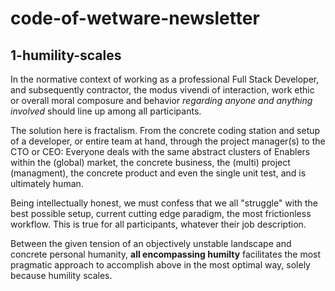 # code-of-wetware-newsletter
## 1-humility-scales
In the normative context of working as a professional Full Stack Developer, and subsequently contractor, the modus vivendi of interaction, work ethic or overall moral composure and behavior _regarding anyone and anything involved_ should line up among all participants.

The solution here is fractalism. From the concrete coding station and setup of a developer, or entire team at hand, through the project manager(s) to the CTO or CEO: Everyone deals with the same abstract clusters of Enablers within the (global) market, the concrete business, the (multi) project (managment), the concrete product and even the single unit test, and is ultimately human.

Being intellectually honest, we must confess that we all "struggle" with the best possible setup, current cutting edge paradigm, the most frictionless workflow. This is true for all participants, whatever their job description.

Between the given tension of an objectively unstable landscape and concrete personal humanity, **all encompassing humilty** facilitates the most pragmatic approach to accomplish above in the most optimal way, solely because humility scales.
